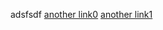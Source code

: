adsfsdf
[another link0](_posts/2022-09-30-a-post.md)
[another link1](../../../test-blog/blob/main/_posts/2022-09-29-test-post.md)

